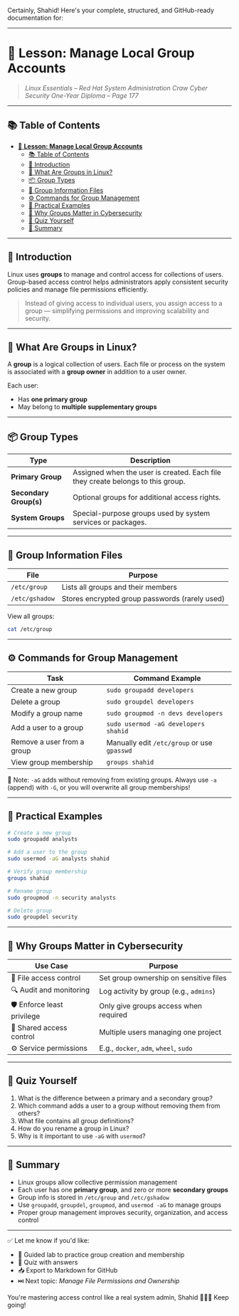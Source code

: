 Certainly, Shahid! Here's your complete, structured, and GitHub-ready documentation for:

---

# 👥 **Lesson: Manage Local Group Accounts**

> *Linux Essentials – Red Hat System Administration*
> *Craw Cyber Security One-Year Diploma – Page 177*

---

## 📚 Table of Contents

- [👥 **Lesson: Manage Local Group Accounts**](#-lesson-manage-local-group-accounts)
  - [📚 Table of Contents](#-table-of-contents)
  - [🎯 Introduction](#-introduction)
  - [🧠 What Are Groups in Linux?](#-what-are-groups-in-linux)
  - [📦 Group Types](#-group-types)
  - [📁 Group Information Files](#-group-information-files)
  - [⚙️ Commands for Group Management](#️-commands-for-group-management)
  - [🧪 Practical Examples](#-practical-examples)
  - [🔐 Why Groups Matter in Cybersecurity](#-why-groups-matter-in-cybersecurity)
  - [🧠 Quiz Yourself](#-quiz-yourself)
  - [📎 Summary](#-summary)

---

## 🎯 Introduction

Linux uses **groups** to manage and control access for collections of users. Group-based access control helps administrators apply consistent security policies and manage file permissions efficiently.

> Instead of giving access to individual users, you assign access to a group — simplifying permissions and improving scalability and security.

---

## 🧠 What Are Groups in Linux?

A **group** is a logical collection of users. Each file or process on the system is associated with a **group owner** in addition to a user owner.

Each user:

* Has **one primary group**
* May belong to **multiple supplementary groups**

---

## 📦 Group Types

| Type                   | Description                                                                     |
| ---------------------- | ------------------------------------------------------------------------------- |
| **Primary Group**      | Assigned when the user is created. Each file they create belongs to this group. |
| **Secondary Group(s)** | Optional groups for additional access rights.                                   |
| **System Groups**      | Special-purpose groups used by system services or packages.                     |

---

## 📁 Group Information Files

| File           | Purpose                                        |
| -------------- | ---------------------------------------------- |
| `/etc/group`   | Lists all groups and their members             |
| `/etc/gshadow` | Stores encrypted group passwords (rarely used) |

View all groups:

```bash
cat /etc/group
```

---

## ⚙️ Commands for Group Management

| Task                       | Command Example                             |
| -------------------------- | ------------------------------------------- |
| Create a new group         | `sudo groupadd developers`                  |
| Delete a group             | `sudo groupdel developers`                  |
| Modify a group name        | `sudo groupmod -n devs developers`          |
| Add a user to a group      | `sudo usermod -aG developers shahid`        |
| Remove a user from a group | Manually edit `/etc/group` or use `gpasswd` |
| View group membership      | `groups shahid`                             |

🔹 Note: `-aG` adds without removing from existing groups.
Always use `-a` (append) with `-G`, or you will overwrite all group memberships!

---

## 🧪 Practical Examples

```bash
# Create a new group
sudo groupadd analysts

# Add a user to the group
sudo usermod -aG analysts shahid

# Verify group membership
groups shahid

# Rename group
sudo groupmod -n security analysts

# Delete group
sudo groupdel security
```

---

## 🔐 Why Groups Matter in Cybersecurity

| Use Case                    | Purpose                                |
| --------------------------- | -------------------------------------- |
| 🔐 File access control      | Set group ownership on sensitive files |
| 🔍 Audit and monitoring     | Log activity by group (e.g., `admins`) |
| 🛡️ Enforce least privilege | Only give groups access when required  |
| 📁 Shared access control    | Multiple users managing one project    |
| ⚙️ Service permissions      | E.g., `docker`, `adm`, `wheel`, `sudo` |

---

## 🧠 Quiz Yourself

1. What is the difference between a primary and a secondary group?
2. Which command adds a user to a group without removing them from others?
3. What file contains all group definitions?
4. How do you rename a group in Linux?
5. Why is it important to use `-aG` with `usermod`?

---

## 📎 Summary

* Linux groups allow collective permission management
* Each user has one **primary group**, and zero or more **secondary groups**
* Group info is stored in `/etc/group` and `/etc/gshadow`
* Use `groupadd`, `groupdel`, `groupmod`, and `usermod -aG` to manage groups
* Proper group management improves security, organization, and access control

---

✅ Let me know if you'd like:

* 🧪 Guided lab to practice group creation and membership
* 🧠 Quiz with answers
* 📥 Export to Markdown for GitHub
* ⏭️ Next topic: *Manage File Permissions and Ownership*

You're mastering access control like a real system admin, Shahid 🔐🧑‍💻 Keep going!
